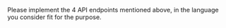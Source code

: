 Please implement the 4 API endpoints mentioned above, in the language you consider fit for the purpose.